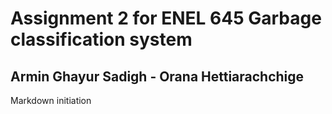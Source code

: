 # Assignment 2 for ENEL 645 Garbage classification system

## Armin Ghayur Sadigh - Orana Hettiarachchige

Markdown initiation

